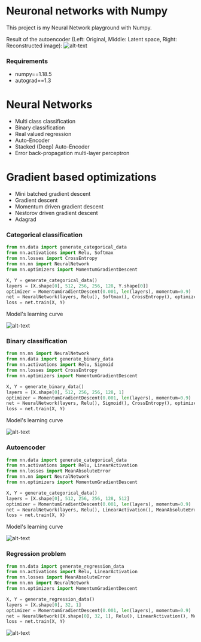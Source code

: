 # Neuronal networks with Numpy 

This project is my Neural Network playground with Numpy.

Result of the autoencoder (Left: Original, Middle: Latent space, Right: Reconstructed image):
![alt-text](images/autoencoder-result.png)

### Requirements
- numpy==1.18.5
- autograd==1.3

# Neural Networks
- Multi class classification
- Binary classification
- Real valued regression
- Auto-Encoder
- Stacked (Deep) Auto-Encoder
- Error back-propagation multi-layer perceptron

# Gradient based optimizations
- Mini batched gradient descent
- Gradient descent
- Momentum driven gradient descent
- Nestorov driven gradient descent
- Adagrad

### Categorical classification

```python
from nn.data import generate_categorical_data
from nn.activations import Relu, Softmax
from nn.losses import CrossEntropy
from nn.nn import NeuralNetwork
from nn.optimizers import MomentumGradientDescent

X, Y = generate_categorical_data()
layers = [X.shape[0], 512, 256, 256, 128, Y.shape[0]]
optimizer = MomentumGradientDescent(0.001, len(layers), momentum=0.9)
net = NeuralNetwork(layers, Relu(), Softmax(), CrossEntropy(), optimizer)
loss = net.train(X, Y)
```

Model's learning curve

![alt-text](images/categorical.png)
### Binary classification

```python
from nn.nn import NeuralNetwork
from nn.data import generate_binary_data
from nn.activations import Relu, Sigmoid
from nn.losses import CrossEntropy
from nn.optimizers import MomentumGradientDescent

X, Y = generate_binary_data()
layers = [X.shape[0], 512, 256, 256, 128, 1]
optimizer = MomentumGradientDescent(0.001, len(layers), momentum=0.9)
net = NeuralNetwork(layers, Relu(), Sigmoid(), CrossEntropy(), optimizer)
loss = net.train(X, Y)
```

Model's learning curve

![alt-text](images/binary.png)
### Autoencoder

```python
from nn.data import generate_categorical_data
from nn.activations import Relu, LinearActivation
from nn.losses import MeanAbsoluteError
from nn.nn import NeuralNetwork
from nn.optimizers import MomentumGradientDescent

X, Y = generate_categorical_data()
layers = [X.shape[0], 512, 256, 256, 128, 512]
optimizer = MomentumGradientDescent(0.001, len(layers), momentum=0.9)
net = NeuralNetwork(layers, Relu(), LinearActivation(), MeanAbsoluteError(), optimizer)
loss = net.train(X, X)
```

Model's learning curve

![alt-text](images/autoencoder.png)
### Regression problem

```python
from nn.data import generate_regression_data
from nn.activations import Relu, LinearActivation
from nn.losses import MeanAbsoluteError
from nn.nn import NeuralNetwork
from nn.optimizers import MomentumGradientDescent

X, Y = generate_regression_data()
layers = [X.shape[0], 32, 1]
optimizer = MomentumGradientDescent(0.001, len(layers), momentum=0.9)
net = NeuralNetwork([X.shape[0], 32, 1], Relu(), LinearActivation(), MeanAbsoluteError(), optimizer)
loss = net.train(X, Y)
```
![alt-text](images/regression.png)